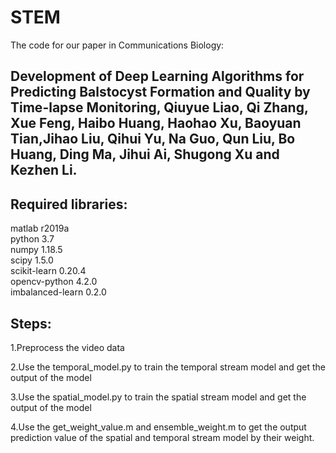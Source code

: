 # STEM
The code for our paper in Communications Biology:

## Development of Deep Learning Algorithms for Predicting Balstocyst Formation and Quality by Time-lapse Monitoring, Qiuyue Liao, Qi Zhang, Xue Feng, Haibo Huang, Haohao Xu, Baoyuan Tian,Jihao Liu, Qihui Yu, Na Guo, Qun Liu, Bo Huang, Ding Ma, Jihui Ai, Shugong Xu and Kezhen Li.

## Required libraries:  
matlab r2019a  
python 3.7  
numpy 1.18.5  
scipy 1.5.0  
scikit-learn 0.20.4  
opencv-python 4.2.0  
imbalanced-learn 0.2.0  

## Steps:  
1.Preprocess the video data    
  
2.Use the temporal_model.py to train the temporal stream model and get the output of the model  
  
3.Use the spatial_model.py to train the spatial stream model and get the output of the model  
  
4.Use the get_weight_value.m and ensemble_weight.m to get the output prediction value of the spatial and temporal stream model by their weight.  

